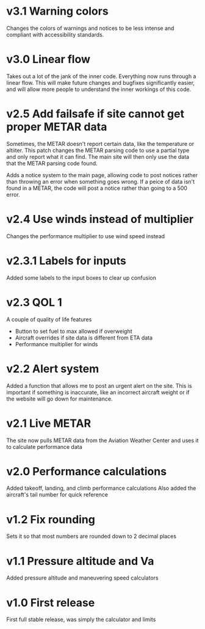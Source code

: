 # v3.1 Warning colors

Changes the colors of warnings and notices to be less intense and compliant with accessibility standards.

# v3.0 Linear flow

Takes out a lot of the jank of the inner code. Everything now runs through a linear flow.
This will make future changes and bugfixes significantly easier, and will allow more people to understand the inner workings of this code.

# v2.5 Add failsafe if site cannot get proper METAR data

Sometimes, the METAR doesn't report certain data, like the temperature or altiiter. This patch changes the METAR parsing code to use a partial type and only report what it can find. The main site will then only use the data that the METAR parsing code found.

Adds a notice system to the main page, allowing code to post notices rather than throwing an error when something goes wrong. If a peice of data isn't found in a METAR, the code will post a notice rather than going to a 500 error.

# v2.4 Use winds instead of multiplier

Changes the performance multiplier to use wind speed instead

# v2.3.1 Labels for inputs

Added some labels to the input boxes to clear up confusion

# v2.3 QOL 1

A couple of quality of life features

- Button to set fuel to max allowed if overweight
- Aircraft overrides if site data is different from ETA data
- Performance multiplier for winds

# v2.2 Alert system

Added a function that allows me to post an urgent alert on the site. This is important if something is inaccurate, like an incorrect aircraft weight or if the website will go down for maintenance.

# v2.1 Live METAR

The site now pulls METAR data from the Aviation Weather Center and uses it to calculate performance data

# v2.0 Performance calculations

Added takeoff, landing, and climb performance calculations
Also added the aircraft's tail number for quick reference

# v1.2 Fix rounding

Sets it so that most numbers are rounded down to 2 decimal places

# v1.1 Pressure altitude and Va

Added pressure altitude and maneuvering speed calculators

# v1.0 First release

First full stable release, was simply the calculator and limits
